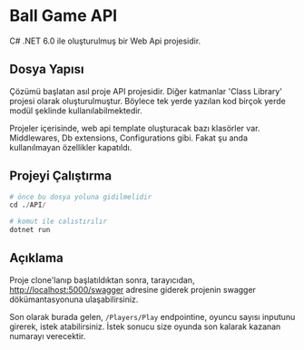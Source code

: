 # Ball Game API

C# .NET 6.0 ile oluşturulmuş bir Web Api projesidir.

## Dosya Yapısı

Çözümü başlatan asıl proje API projesidir. Diğer katmanlar 'Class Library' projesi olarak oluşturulmuştur. Böylece tek yerde yazılan kod birçok yerde modül şeklinde kullanılabilmektedir.

Projeler içerisinde, web api template oluşturacak bazı klasörler var. Middlewares, Db extensions, Configurations gibi. Fakat şu anda kullanılmayan özellikler kapatıldı.

## Projeyi Çalıştırma

```python
# önce bu dosya yoluna gidilmelidir
cd ./API/

# komut ile calıstırılır
dotnet run
```

## Açıklama

Proje clone'lanıp başlatıldıktan sonra, tarayıcıdan, 
<http://localhost:5000/swagger>  adresine giderek projenin swagger dökümantasyonuna ulaşabilirsiniz.

Son olarak burada gelen, ```/Players/Play``` endpointine, oyuncu sayısı inputunu girerek, istek atabilirsiniz. İstek sonucu size oyunda son kalarak kazanan numarayı verecektir.
##
